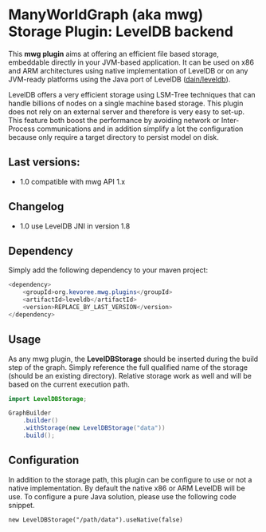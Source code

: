 # ManyWorldGraph (aka mwg) Storage Plugin: LevelDB backend

This **mwg plugin** aims at offering an efficient file based storage, embeddable directly in your JVM-based application.
It can be used on x86 and ARM architectures using native implementation of LevelDB or on any JVM-ready platforms using the Java port of LevelDB ([dain/leveldb](https://github.com/dain/leveldb)).

LevelDB offers a very efficient storage using LSM-Tree techniques that can handle billions of nodes on a single machine based storage.
This plugin does not rely on an external server and therefore is very easy to set-up.
This feature both boost the performance by avoiding network or Inter-Process communications and in addition simplify a lot the configuration because only require a target directory to persist model on disk.

## Last versions:

- 1.0 compatible with mwg API 1.x

## Changelog

- 1.0 use LevelDB JNI in version 1.8

## Dependency

Simply add the following dependency to your maven project:

```java
<dependency>
    <groupId>org.kevoree.mwg.plugins</groupId>
    <artifactId>leveldb</artifactId>
    <version>REPLACE_BY_LAST_VERSION</version>
</dependency>
```

## Usage

As any mwg plugin, the **LevelDBStorage** should be inserted during the build step of the graph.
Simply reference the full qualified name of the storage (should be an existing directory).
Relative storage work as well and will be based on the current execution path.

```java
import LevelDBStorage;

GraphBuilder
    .builder()
    .withStorage(new LevelDBStorage("data"))
    .build();
```

## Configuration

In addition to the storage path, this plugin can be configure to use or not a native implementation.
By default the native x86 or ARM LevelDB will be use.
To configure a pure Java solution, please use the following code snippet.

```
new LevelDBStorage("/path/data").useNative(false)
```